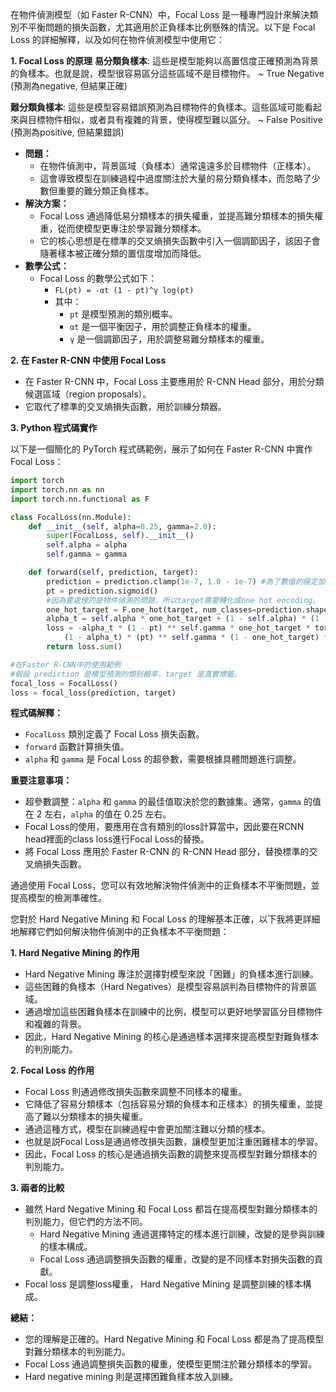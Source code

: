 
在物件偵測模型（如 Faster R-CNN）中，Focal Loss 是一種專門設計來解決類別不平衡問題的損失函數，尤其適用於正負樣本比例懸殊的情況。以下是 Focal Loss 的詳細解釋，以及如何在物件偵測模型中使用它：

**1. Focal Loss 的原理**
**易分類負樣本**: 這些是模型能夠以高置信度正確預測為背景的負樣本。也就是說，模型很容易區分這些區域不是目標物件。 ~ True Negative (預測為negative, 但結果正確)

**難分類負樣本**: 這些是模型容易錯誤預測為目標物件的負樣本。這些區域可能看起來與目標物件相似，或者具有複雜的背景，使得模型難以區分。 ~ False Positive (預測為positive, 但結果錯誤)

- **問題：**
    - 在物件偵測中，背景區域（負樣本）通常遠遠多於目標物件（正樣本）。
    - 這會導致模型在訓練過程中過度關注於大量的易分類負樣本，而忽略了少數但重要的難分類正負樣本。
- **解決方案：**
    - Focal Loss 通過降低易分類樣本的損失權重，並提高難分類樣本的損失權重，從而使模型更專注於學習難分類樣本。
    - 它的核心思想是在標準的交叉熵損失函數中引入一個調節因子，該因子會隨著樣本被正確分類的置信度增加而降低。
- **數學公式：**
    - Focal Loss 的數學公式如下：
        - `FL(pt) = -αt (1 - pt)^γ log(pt)`
        - 其中：
            - `pt` 是模型預測的類別概率。
            - `αt` 是一個平衡因子，用於調整正負樣本的權重。
            - `γ` 是一個調節因子，用於調整易難分類樣本的權重。

**2. 在 Faster R-CNN 中使用 Focal Loss**

- 在 Faster R-CNN 中，Focal Loss 主要應用於 R-CNN Head 部分，用於分類候選區域（region proposals）。
- 它取代了標準的交叉熵損失函數，用於訓練分類器。

**3. Python 程式碼實作**

以下是一個簡化的 PyTorch 程式碼範例，展示了如何在 Faster R-CNN 中實作 Focal Loss：

```python
import torch
import torch.nn as nn
import torch.nn.functional as F

class FocalLoss(nn.Module):
    def __init__(self, alpha=0.25, gamma=2.0):
        super(FocalLoss, self).__init__()
        self.alpha = alpha
        self.gamma = gamma

    def forward(self, prediction, target):
        prediction = prediction.clamp(1e-7, 1.0 - 1e-7) #為了數值的穩定加入的clip
        pt = prediction.sigmoid()
        #因為要處理的是物件偵測的問題，所以target需要轉化成one hot encoding。
        one_hot_target = F.one_hot(target, num_classes=prediction.shape[1])
        alpha_t = self.alpha * one_hot_target + (1 - self.alpha) * (1 - one_hot_target)
        loss = -alpha_t * (1 - pt) ** self.gamma * one_hot_target * torch.log(pt) - \
            (1 - alpha_t) * (pt) ** self.gamma * (1 - one_hot_target) * torch.log(1 - pt)
        return loss.sum()

#在Faster R-CNN中的使用範例
#假設 prediction 是模型預測的類別概率，target 是真實標籤。
focal_loss = FocalLoss()
loss = focal_loss(prediction, target)
```

**程式碼解釋：**

- `FocalLoss` 類別定義了 Focal Loss 損失函數。
- `forward` 函數計算損失值。
- `alpha` 和 `gamma` 是 Focal Loss 的超參數，需要根據具體問題進行調整。

**重要注意事項：**

- 超參數調整：`alpha` 和 `gamma` 的最佳值取決於您的數據集。通常，`gamma` 的值在 2 左右，`alpha` 的值在 0.25 左右。
- Focal Loss的使用，要應用在含有類別的loss計算當中，因此要在RCNN head裡面的class loss進行Focal Loss的替換。
- 將 Focal Loss 應用於 Faster R-CNN 的 R-CNN Head 部分，替換標準的交叉熵損失函數。

通過使用 Focal Loss，您可以有效地解決物件偵測中的正負樣本不平衡問題，並提高模型的檢測準確性。


您對於 Hard Negative Mining 和 Focal Loss 的理解基本正確，以下我將更詳細地解釋它們如何解決物件偵測中的正負樣本不平衡問題：

**1. Hard Negative Mining 的作用**

- Hard Negative Mining 專注於選擇對模型來說「困難」的負樣本進行訓練。
- 這些困難的負樣本（Hard Negatives）是模型容易誤判為目標物件的背景區域。
- 通過增加這些困難負樣本在訓練中的比例，模型可以更好地學習區分目標物件和複雜的背景。
- 因此，Hard Negative Mining 的核心是通過樣本選擇來提高模型對難負樣本的判別能力。

**2. Focal Loss 的作用**

- Focal Loss 則通過修改損失函數來調整不同樣本的權重。
- 它降低了容易分類樣本（包括容易分類的負樣本和正樣本）的損失權重，並提高了難以分類樣本的損失權重。
- 通過這種方式，模型在訓練過程中會更加關注難以分類的樣本。
- 也就是説Focal Loss是通過修改損失函數，讓模型更加注重困難樣本的學習。
- 因此，Focal Loss 的核心是通過損失函數的調整來提高模型對難分類樣本的判別能力。

**3. 兩者的比較**

- 雖然 Hard Negative Mining 和 Focal Loss 都旨在提高模型對難分類樣本的判別能力，但它們的方法不同。
    - Hard Negative Mining 通過選擇特定的樣本進行訓練，改變的是參與訓練的樣本構成。
    - Focal Loss 通過調整損失函數的權重，改變的是不同樣本對損失函數的貢獻。
- Focal loss 是調整loss權重， Hard Negative Mining 是調整訓練的樣本構成。

**總結：**

- 您的理解是正確的。Hard Negative Mining 和 Focal Loss 都是為了提高模型對難分類樣本的判別能力。
- Focal Loss 通過調整損失函數的權重，使模型更關注於難分類樣本的學習。
- Hard negative mining 則是選擇困難負樣本放入訓練。